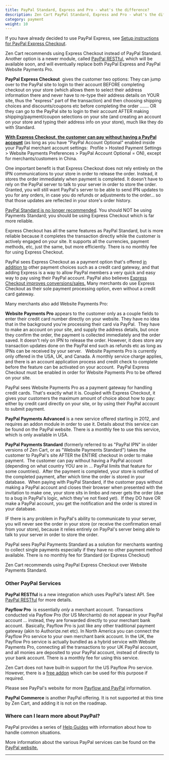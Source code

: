 ```yaml
---
title: PayPal Standard, Express and Pro - what's the difference? 
description: Zen Cart PayPal Standard, Express and Pro - what's the difference? 
category: payment
weight: 10
---
```


If you have already decided to use PayPal Express, see [Setup instructions for PayPal Express Checkout](/user/payment/paypal_express_checkout/). 

Zen Cart recommends using Express Checkout instead of PayPal Standard.  Another option is a newer module, called [PayPal RESTful](/user/payments/paypal_restful/), which will be available soon, and will eventually replace both PayPal Express and PayPal Website Payments Pro.

**PayPal Express Checkout**  gives the customer two options: They can jump over to the PayPal site to login to their account BEFORE completing checkout on your store (which allows them to select their address information there and never have to re-type their address details on YOUR site, thus the "express" part of the transaction) and then choosing shipping choices and discounts/coupons etc before completing the order ....... OR they can go to the PayPal site to login to their account AFTER making shipping/payment/coupon selections on your site (and creating an account on your store and typing their address info on your store), much like they do with Standard.    

<u>**With Express Checkout, the customer can pay without having a PayPal account**</u> (as long as you have "PayPal Account Optional" enabled inside your PayPal merchant account settings:  Profile > Hosted Payment Settings > Website Payments Preferences > PayPal Account Optional = ON), except for merchants/customers in China.  

One important benefit is that Express Checkout does not rely entirely on the IPN communications to your store in order to release the order. Instead, it stores the order immediately when payment is completed. It doesn't have to rely on the PayPal server to talk to your server in order to store the order.  Granted, you will still want PayPal's server to be able to send IPN updates to you for any orders, in case you do refunds or adjustments to the order... so that those updates are reflected in your store's order history.  

[PayPal Standard is no longer recommended](/user/payment/paypal_standard).  You should NOT be using Payments Standard; you should be using Express Checkout which is far more reliable.

Express Checkout has all the same features as PayPal Standard, but is more reliable because it completes the transaction directly while the customer is actively engaged on your site. It supports all the currencies, payment methods, etc, just the same, but more efficiently. There is no monthly fee for using Express Checkout.  

PayPal sees Express Checkout as a payment option that's offered <u>in addition to</u> other payment choices such as a credit card gateway, and that adding Express is a way to allow PayPal members a very quick and easy way to pay using their PayPal account. PayPal also believes [Express Checkout improves conversions/sales.](https://www.paypal-marketing.com/paypal/html/partner/na/pdf/Winning%20at%20Checkout.pdf) Many merchants do use Express Checkout as their sole payment processing option, even without a credit card gateway.  

Many merchants also add Website Payments Pro:  

**Website Payments Pro** appears to the customer only as a couple fields to enter their credit card number directly on your website. They have no idea that in the background you're processing their card via PayPal.  They have to make an account on your site, and supply the address details, but once they confirm the order, the payment is collected immediately and the order saved. It doesn't rely on IPN to release the order. However, it does store any transaction updates done on the PayPal end such as refunds etc as long as IPNs can be received by your server.   Website Payments Pro is currently only offered in the USA, UK, and Canada. A monthly service charge applies, and there is an account application process and credit check to complete before the feature can be activated on your account.  PayPal Express Checkout must be enabled in order for Website Payments Pro to be offered on your site.  

PayPal sees Website Payments Pro as a payment gateway for handling credit cards. That's exactly what it is. Coupled with Express Checkout, it gives your customers the maximum amount of choice about how to pay: either by credit card directly on your site, or by using their PayPal account to submit payment.  

**PayPal Payments Advanced** is a new service offered starting in 2012, and requires an addon module in order to use it. Details about this service can be found on the PayPal website. There is a monthly fee to use this service, which is only available in USA.  

**PayPal Payments Standard** (formerly referred to as "PayPal IPN" in older versions of Zen Cart, or as "Website Payments Standard") takes the customer to PayPal's site AFTER the ENTIRE checkout in order to make payment.  The customer can pay without having a PayPal account (depending on what country YOU are in ... PayPal limits that feature for some countries).  After the payment is completed, your store is notified of the completed payment, after which time the order is stored in your database.  When paying with PayPal Standard, if the customer pays without making a PayPal account and closes their browser when presented with the invitation to make one, your store sits in limbo and never gets the order (due to a bug in PayPal's logic, which they've not fixed yet).  If they DO have OR make a PayPal account, you get the notification and the order is stored in your database.   

IF there is any problem in PayPal's ability to communicate to your server, you will never see the order in your store (or receive the confirmation email from your store), because it relies entirely on PayPal's server being able to talk to your server in order to store the order.  

PayPal sees PayPal Payments Standard as a solution for merchants wanting to collect single payments especially if they have no other payment method available. There is no monthly fee for Standard (or Express Checkout)

Zen Cart recommends using PayPal Express Checkout over Website Payments Standard.  

### Other PayPal Services 

**PayPal RESTful** is a new integration which uses PayPal's latest API.  See [PayPal RESTful](/user/payment/paypal_restful) for more details.

**Payflow Pro**  is essentially *only* a merchant account.  Transactions conducted via Payflow Pro (for US Merchants) do not appear in your PayPal account ... instead, they are forwarded directly to your merchant bank account.  Basically, Payflow Pro is just like any other traditional payment gateway (akin to Authorize.net etc). In North America you can connect the Payflow Pro service to your own merchant bank account. In the UK, the Payflow Pro service is actually bundled as a hybrid service with Website Payments Pro, connecting all the transactions to your UK PayPal account, and all monies are deposited to your PayPal account, instead of directly to your bank account. There is a monthly fee for using this service.  

Zen Cart does not have built-in support for the US Payflow Pro service. However, there is a [free addon](https://www.zen-cart.com/downloads.php?do=file&id=212) which can be used for this purpose if required.  

Please see PayPal's website for more [Payflow and PayPal](https://www.zen-cart.com/partners/paypal) information.  

**PayPal Commerce** is another PayPal offering.  It is not supported at this time by Zen Cart, and adding it is not on the roadmap.

### Where can I learn more about PayPal? 

PayPal provides a series of [Help Guides](https://www.paypal.com/us/smarthelp/PAYPAL_HELP_GUIDE) with information about how to handle common situations. 

More information about the various PayPal services can be found on the [PayPal website.](https://www.zen-cart.com/partners/paypal)  

---
